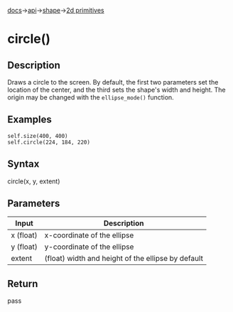 [docs](/docs/)→[api](/docs/api)→[shape](/docs/api/shape/)→[2d primitives](/docs/api/shape/2d_primitives/)

# circle()

## Description

Draws a circle to the screen. By default, the first two parameters set the location of the center, and the third sets the shape's width and height. The origin may be changed with the `ellipse_mode()` function.

## Examples

```
self.size(400, 400)
self.circle(224, 184, 220)
```

## Syntax

circle(x, y, extent)

## Parameters

| Input | Description |
|-------|-------------|
| x	(float) | x-coordinate of the ellipse |
| y	(float) | y-coordinate of the ellipse |
| extent | (float)	width and height of the ellipse by default |

## Return

pass